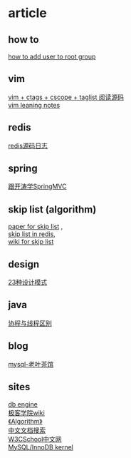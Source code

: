 # article

## how to
[how to add user to root group](http://www.ehowstuff.com/how-to-add-user-to-root-group-on-centos-5-7/)

## vim
[vim + ctags + cscope + taglist 阅读源码](https://my.oschina.net/u/554995/blog/59927)<br/>
[vim leaning notes](https://github.com/xiaocairush/xiaocairush.github.io/blob/master/_posts/2017-05-25-vim-learning-notes.markdown)

## redis
[redis源码日志](http://wiki.jikexueyuan.com/project/redis/)

## spring
[跟开涛学SpringMVC](http://jinnianshilongnian.iteye.com/blog/1752171)

## skip list (algorithm)
[paper for skip list](http://www.cl.cam.ac.uk/teaching/0506/Algorithms/skiplists.pdf) ,<br/>
[skip list in redis](http://redisbook.readthedocs.io/en/latest/internal-datastruct/skiplist.html),<br/>
[wiki for skip list](https://en.wikipedia.org/wiki/Skip_list)

## design
[23种设计模式](http://wiki.jikexueyuan.com/project/java-design-pattern/)

## java
[协程与线程区别](http://geek.csdn.net/news/detail/71824)

## blog
[mysql-老叶茶馆](http://imysql.com)

## sites
[db engine](https://db-engines.com)<br/>
[极客学院wiki](http://wiki.jikexueyuan.com/)<br/>
[《Algorithm》](http://algs4.cs.princeton.edu)<br/>
[中文文档搜索](http://shouce.jb51.net)<br/>
[W3CSchool中文网](https://www.w3cschool.cn)<br/>
[MySQL/InnoDB kernel](http://www.gpfeng.com/)
